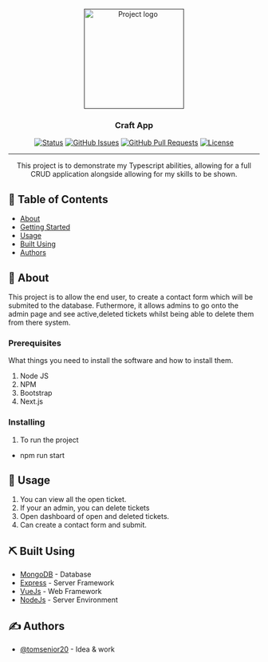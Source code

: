 <p align="center">
  <a href="" rel="noopener">
 <img width=200px height=200px src="https://i.imgur.com/6wj0hh6.jpg" alt="Project logo"></a>
</p>

<h3 align="center">Craft App</h3>

<div align="center">

[![Status](https://img.shields.io/badge/status-active-success.svg)]()
[![GitHub Issues](https://img.shields.io/github/issues/kylelobo/The-Documentation-Compendium.svg)](https://github.com/kylelobo/The-Documentation-Compendium/issues)
[![GitHub Pull Requests](https://img.shields.io/github/issues-pr/kylelobo/The-Documentation-Compendium.svg)](https://github.com/kylelobo/The-Documentation-Compendium/pulls)
[![License](https://img.shields.io/badge/license-MIT-blue.svg)](/LICENSE)

</div>

---

<p align="center"> 
  This project is to demonstrate my Typescript abilities, allowing for a full CRUD application alongside allowing for my skills to be shown.
    <br> 
</p>

## 📝 Table of Contents

- [About](#about)
- [Getting Started](#getting_started)
- [Usage](#usage)
- [Built Using](#built_using)
- [Authors](#authors)


## 🧐 About <a name = "about"></a>

This project is to allow the end user, to create a contact form which will be submited to the database. Futhermore, it allows admins to go onto the admin page and see active,deleted tickets whilst being able to delete them from there system.

### Prerequisites

What things you need to install the software and how to install them.

1) Node JS 
2) NPM 
3) Bootstrap
4) Next.js

### Installing

1) To run the project 

- npm run start

## 🎈 Usage <a name="usage"></a>

1) You can view all the open ticket.
2) If your an admin, you can delete tickets
3) Open dashboard of open and deleted tickets.
4) Can create a contact form and submit.

## ⛏️ Built Using <a name = "built_using"></a>

- [MongoDB](https://www.mongodb.com/) - Database
- [Express](https://expressjs.com/) - Server Framework
- [VueJs](https://vuejs.org/) - Web Framework
- [NodeJs](https://nodejs.org/en/) - Server Environment

## ✍️ Authors <a name = "authors"></a>
- [@tomsenior20](https://github.com/tomsenior20) - Idea & work